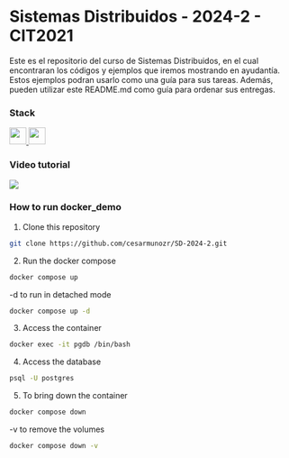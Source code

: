 # Sistemas Distribuidos - 2024-2 - CIT2021

Este es el repositorio del curso de Sistemas Distribuidos, en el cual encontraran los códigos y ejemplos que iremos mostrando en ayudantía. Estos ejemplos podran usarlo como una guía para sus tareas. Además, pueden utilizar este README.md como guía para ordenar sus entregas.

### Stack

<p align='left'>
    <a href='https://docs.docker.com/' target='_blank'>
        <img src='https://img.shields.io/badge/docker-0F3486?style=for-the-badge&logo=docker&link=https%3A%2F%2Fdocs.docker.com%2F' height='30'>
    </a>
    <a href='https://www.postgresql.org/docs/' target='_blank'>
        <img src='https://img.shields.io/badge/Postgresql-6395BF?style=for-the-badge&logo=postgresql&logoColor=%23ffffff&link=https%3A%2F%2Fwww.postgresql.org%2Fdocs%2F' height='30'>
    </a>
</p>

### Video tutorial

<a href = 'https://youtu.be/XfqOB4hvxlY?si=68QiGEbrPYHiSGHf&t=8'
target='_blank'>
<img src='https://img.shields.io/badge/Video-0F0F0F?style=for-the-badge&logo=youtube&logoColor=%23FF0000'>
</a>

### How to run docker_demo

1. Clone this repository

```bash
git clone https://github.com/cesarmunozr/SD-2024-2.git
```

2. Run the docker compose

```bash
docker compose up
```

-d to run in detached mode

```bash
docker compose up -d
```

3. Access the container

```bash
docker exec -it pgdb /bin/bash
```

4. Access the database

```bash
psql -U postgres
```

5. To bring down the container

```bash
docker compose down
```

-v to remove the volumes

```bash
docker compose down -v
```
